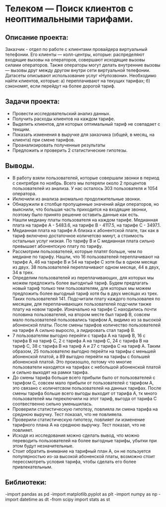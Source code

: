 # Телеком — Поиск клиентов с неоптимальными тарифами.

## Описание проекта:

Заказчик - отдел по работе с клиентами провайдера виртуальный телефонии. Его клиенты — колл-центры, которые: распределяют входящие вызовы на операторов, совершают исходящие вызовы силами операторов. Также операторы могут делать внутренние вызовы — вызовы друг между другом внутри сети виртуальной телефонии. Датасеты описывают использование услуг «Нупозвони». Необходимо найти клиентов, которые: а) переплачивают на текущих тарифах; б) сэкономят, если перейдут на более дорогой тариф.

## Задачи проекта:

- Провести исследовательский анализ данных.
- Получить расходы клиентов на каждом тарифе.
- Выделить клиентов, для которых оптимальный тариф не совпадает с текщим.
- Показать изменения в выручке для заказчика (общей, в месяц, на клиента) при смене тарифов.
- Проанализировать полученные результаты
- Предложить и проверить 2 статистические гипотезы.

## Выводы.

- В работу взяли пользователей, которые совершали звонки в период с сентрября по ноябрь. Всего мы потеряли около 2 процентов пользователей из анализа. У нас осталось 303 пользователя и 1054 оператора.
- Иключили из анализа аномально продолжительные звонки.
- Обнаружили в столбце пропущенные значений айди операторов, но выяснили, что большая часть приходится на входящие звонки, поэтому было принято решение оставить данные как есть.
- Нашли медиану платы пользователя на каждом тарифе. Медианная плата на тарифе А - 5483.6, на тарифе B - 4117.5, на тарифе С - 3497.1. 
- Медианная плата на тарифе А близка к абонентской плате, так как в тариф включено достаточное количетсво минут, а стоимость остальных услуг низкая. По тарифу В и С медианная плата сильно превышает абонентскую плату по тарифу.
- Рассмотрим пользователей, которые платят больше, чем по медиане по тарифу. Нашли, что 16 пользователей переплачивают на тарифе А, 46 на тарифе В и 54 на тарифе С хотя бы в одном месяце из двух. 38 пользователей переплачивают одном месяце, 44 в двух, 34 в трех.
- Определим пользователей из переплачивающих, для которых мы можем предложить более выгоднгый тариф. Будем предлагать новый тариф только тем пользователям, для которых мы можем предложить более выгодный тариф хотя бы в двух месяцах из трех. Таких пользователей 141.
Подсчитали плату каждого пользовалея по месяцам, для переплачивающих пользователей подсчили также плату на новом тарифе.
Изначально на тарифе С находились почти половина пользователей, на втором месте был тариф В, совсем мало пользователей пользовались тарифом А, видимо из за высокой абоненской платы. После смены тарифов количество пользователей на тарифе А сильно выросло, а лидировать стал тариф В.
- 7 пользователям выгодно перейти с тарифа А на тариф В, 16 с тарифа В на тариф С, 2 с тарифа А на тариф С, 24 с тарифа В на тариф С, 38 с тарифа В на тариф А и 27 с тарифа С на тариф А. Таким образом, 25 пользователю выгодно перейти на тарифы с меньшей абоненской платой, а 89 выгодно перейти на тарифы с большей абоненской платой. Это произошло, потому что многие пользователи находятся на тарифах с небольшой абоненской платой и сильно выходят на рамки тарифа.
- До смены тарифа больше всего прибыли было от пользователей с тарифом С, совсем мало прибыли от пользователей с тарифом А, это связано с количетсвом пользователей на данных тарифах. После смены тарифа больше всего выгоды выходит от тарифа А, тк много пользователей мы переключили на этот тариф, выгода от тарифа С соотвественно сильно уменьшилась.
- Проверили статистическую гипотезу, повлияла ли смена тарифа на среднюю выручку. Тест показал, что не повлияела.
- Проверили статистическую гипотезу, повлияет ли изменение тарифного плана А на среднюю выручку. Тест показал, что не повлияет.
- Исходя из исследования можно сделать вывод, что можно переводить пользователей на более выгодные тарифы, убытки при этом будут незначительные.
- Стоит обратить внимание на тарифный план А, он не пользуется популярностью из-за высокой абоненской платы, возможно стоит перессмотреть условия тарифа, чтобы сделать его более привлекательным.

## Библиотеки:

-import pandas as pd
-import matplotlib.pyplot as plt
-import numpy as np
-import datetime as dt
-from scipy import stats as st
